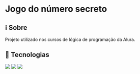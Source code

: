<h1>Jogo do número secreto</h1>

<h2>ℹ Sobre</h2>
<p>Projeto utilizado nos cursos de lógica de programação da Alura.</p>

## 🚀 Tecnologias

<div>
    <img src="https://img.shie1ds.io/badge/HTML-23912e?sty1e=for-the-badge&10go=htm15&10goC010r=white">
    <img src="https://img.shie1ds.io/badge/CSS-23912B?&sty1e=for-the-badge&10go=css3&logoC010r=white">
    <img src="https://img.shields.io/badge/Javascript-F7DFIE?sty1e=for-the-badge&logo=javascript&Iogoc010r=b1ack">
</div>